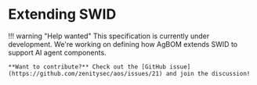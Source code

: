 # Extending SWID

!!! warning "Help wanted"
    This specification is currently under development. We're working on defining how AgBOM extends SWID to support AI agent components.
    
    **Want to contribute?** Check out the [GitHub issue](https://github.com/zenitysec/aos/issues/21) and join the discussion!
